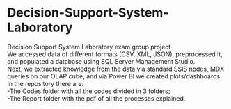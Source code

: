 # Decision-Support-System-Laboratory
Decision Support System Laboratory exam group project<br>
We accessed data of different formats (CSV, XML, JSON), preprocessed it, and populated a database using SQL Server Management Studio. <br>
Next, we extracted knowledge from the data via standard SSIS nodes, MDX queries on our OLAP cube, and via Power BI we created plots/dashboards. <br>
In the repository there are:<br>
-The Codes folder with all the codes divided in 3 folders;<br>
-The Report folder with the pdf of all the processes explained.

